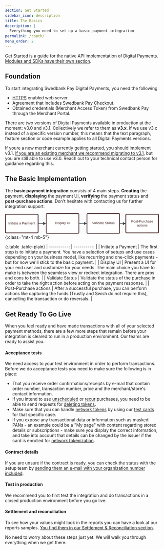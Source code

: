 ```yaml
---
section: Get Started
sidebar_icon: description
title: The Basics
description: |
  Everything you need to set up a basic payment integration
permalink: /:path/
menu_order: 2
---
```


Get Started is a guide for the native API implementation of Digital Payments.
[Modules and SDKs have their own section][modules-sdks].

## Foundation

To start integrating Swedbank Pay Digital Payments, you need the following:

*   [HTTPS][https] enabled web server.
*   Agreement that includes Swedbank Pay Checkout.
*   Obtained credentials (Merchant Access Token) from Swedbank Pay through
    the Merchant Portal.

There are two versions of Digital Payments available in production at the
moment: v3.0 and v3.1. Collectively we refer to them as **v3.x**. If we use v3.x
instead of a specific version number, this means that the text paragraph,
feature section or code example applies to all Digital Payments versions.

If youre a new merchant currently getting started, you should implement v3.1.
[If you are an existing merchant we recommend migrating to v3.1][migrate], but
you are still able to use v3.0. Reach out to your technical contact person for
guidance regarding this.

## The Basic Implementation

The **basic payment integration** consists of 4 main steps. **Creating** the
payment, **displaying** the payment UI, **verifying** the payment status and
**post-purchase actions**. Don't hesitate with contacting us for further
integration support.

![Implementation steps][basic-implementation]{:class="mt-4 mb-5"}

{:.table .table-plain}
| ----------: | ----------: |
| Initiate a Payment | The first step is to initiate a payment. You have a selection of setups and use cases depending on your business model, like recurring and one-click payments - but for now we'll stick to the basic payment. |
| Display UI         | Present a UI for your end user and customize for your needs. The main choice you have to make is between the seamless view or redirect integration. There are pros and cons to both. |
| Validate Status    | Validate the status of the purchase in order to take the right action before acting on the payment response. |
| Post-Purchase actions |  After a successful purchase, you can perform actions like capturing the funds (Trustly and Swish do not require this), cancelling the transaction or do reversals. |

## Get Ready To Go Live

When you feel ready and have made transactions with all of your selected payment
methods, there are a few more steps that remain before your integration is
cleared to run in a production environment. Our teams are ready to assist you.

#### Acceptance tests

We need access to your test environment in order to perform transactions.
Before we do acceptance tests you need to make sure the following is in place:

*   That you receive order confirmations/receipts by e-mail that contain order
number, transaction number, price and the merchant/store's contact information.
*   If you intend to use [unscheduled] or [recur] purchases,
  you need to be able to send requests for [deleting tokens][delete-token].
*   Make sure that you can handle [network tokens][nwt] by using our
  [test cards][test-cards] for that specific case.
*   If you expose any transactional data or information such as masked PANs - an
example could be a "My page" with content regarding stored details or
subscriptions - make sure you display the correct information, and take into
account that details can be changed by the issuer if the card is enrolled for
[network tokenization][nwt].

#### Contract details

If you are unsure if the contract is ready, you can check the status with the
setup team by [sending them an e-mail with your organization number included][e-mail].

#### Test in production

We recommend you to first test the integration and do transactions in a closed
production environment before you go live.

#### Settlement and reconciliation

To see how your values might look in the reports you can have a look at our
reports samples. [You find them in our Settlement & Reconciliation section][set-rec].

No need to worry about these steps just yet. We will walk you through everything
when we get there.

[basic-implementation]: /assets/img/checkout/devp-get-started.png
[delete-token]: /checkout-v3/features/optional/delete-token/
[e-mail]: mailto:support.psp@swedbankpay.se
[https]: /checkout-v3/get-started/fundamental-principles#connection-and-protocol
[json]: https://www.json.org/
[migrate]: /checkout-v3/migration-guide/
[modules-sdks]: /checkout-v3/modules-sdks/
[nwt]: /checkout-v3/features/optional/network-tokenization/
[rest]: https://en.wikipedia.org/wiki/Representational_state_transfer
[set-rec]: /checkout-v3/features/core/settlement-reconciliation/#report-samples
[test-cards]: /checkout-v3/test-data/#network-tokenization
[unscheduled]: /checkout-v3/features/optional/unscheduled/
[recur]: /checkout-v3/features/optional/recur/
